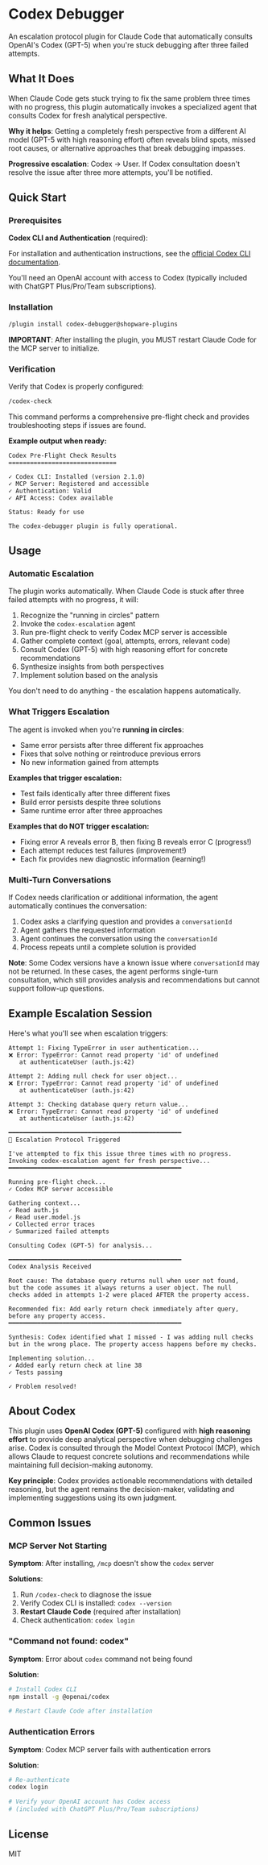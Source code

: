 # Codex Debugger

An escalation protocol plugin for Claude Code that automatically consults OpenAI's Codex (GPT-5) when you're stuck debugging after three failed attempts.

## What It Does

When Claude Code gets stuck trying to fix the same problem three times with no progress, this plugin automatically invokes a specialized agent that consults Codex for fresh analytical perspective.

**Why it helps**: Getting a completely fresh perspective from a different AI model (GPT-5 with high reasoning effort) often reveals blind spots, missed root causes, or alternative approaches that break debugging impasses.

**Progressive escalation**: Codex → User. If Codex consultation doesn't resolve the issue after three more attempts, you'll be notified.

## Quick Start

### Prerequisites

**Codex CLI and Authentication** (required):

For installation and authentication instructions, see the [official Codex CLI documentation](https://developers.openai.com/codex/).

You'll need an OpenAI account with access to Codex (typically included with ChatGPT Plus/Pro/Team subscriptions).

### Installation

```bash
/plugin install codex-debugger@shopware-plugins
```

**IMPORTANT**: After installing the plugin, you MUST restart Claude Code for the MCP server to initialize.

### Verification

Verify that Codex is properly configured:

```bash
/codex-check
```

This command performs a comprehensive pre-flight check and provides troubleshooting steps if issues are found.

**Example output when ready:**

```
Codex Pre-Flight Check Results
==============================

✓ Codex CLI: Installed (version 2.1.0)
✓ MCP Server: Registered and accessible
✓ Authentication: Valid
✓ API Access: Codex available

Status: Ready for use

The codex-debugger plugin is fully operational.
```

## Usage

### Automatic Escalation

The plugin works automatically. When Claude Code is stuck after three failed attempts with no progress, it will:

1. Recognize the "running in circles" pattern
2. Invoke the `codex-escalation` agent
3. Run pre-flight check to verify Codex MCP server is accessible
4. Gather complete context (goal, attempts, errors, relevant code)
5. Consult Codex (GPT-5) with high reasoning effort for concrete recommendations
6. Synthesize insights from both perspectives
7. Implement solution based on the analysis

You don't need to do anything - the escalation happens automatically.

### What Triggers Escalation

The agent is invoked when you're **running in circles**:

- Same error persists after three different fix approaches
- Fixes that solve nothing or reintroduce previous errors
- No new information gained from attempts

**Examples that trigger escalation:**
- Test fails identically after three different fixes
- Build error persists despite three solutions
- Same runtime error after three approaches

**Examples that do NOT trigger escalation:**
- Fixing error A reveals error B, then fixing B reveals error C (progress!)
- Each attempt reduces test failures (improvement!)
- Each fix provides new diagnostic information (learning!)

### Multi-Turn Conversations

If Codex needs clarification or additional information, the agent automatically continues the conversation:

1. Codex asks a clarifying question and provides a `conversationId`
2. Agent gathers the requested information
3. Agent continues the conversation using the `conversationId`
4. Process repeats until a complete solution is provided

**Note**: Some Codex versions have a known issue where `conversationId` may not be returned. In these cases, the agent performs single-turn consultation, which still provides analysis and recommendations but cannot support follow-up questions.

## Example Escalation Session

Here's what you'll see when escalation triggers:

```
Attempt 1: Fixing TypeError in user authentication...
❌ Error: TypeError: Cannot read property 'id' of undefined
   at authenticateUser (auth.js:42)

Attempt 2: Adding null check for user object...
❌ Error: TypeError: Cannot read property 'id' of undefined
   at authenticateUser (auth.js:42)

Attempt 3: Checking database query return value...
❌ Error: TypeError: Cannot read property 'id' of undefined
   at authenticateUser (auth.js:42)

━━━━━━━━━━━━━━━━━━━━━━━━━━━━━━━━━━━━━━━━━━━━━━━━
🔄 Escalation Protocol Triggered

I've attempted to fix this issue three times with no progress.
Invoking codex-escalation agent for fresh perspective...
━━━━━━━━━━━━━━━━━━━━━━━━━━━━━━━━━━━━━━━━━━━━━━━━

Running pre-flight check...
✓ Codex MCP server accessible

Gathering context...
✓ Read auth.js
✓ Read user.model.js
✓ Collected error traces
✓ Summarized failed attempts

Consulting Codex (GPT-5) for analysis...

━━━━━━━━━━━━━━━━━━━━━━━━━━━━━━━━━━━━━━━━━━━━━━━━
Codex Analysis Received

Root cause: The database query returns null when user not found,
but the code assumes it always returns a user object. The null
checks added in attempts 1-2 were placed AFTER the property access.

Recommended fix: Add early return check immediately after query,
before any property access.
━━━━━━━━━━━━━━━━━━━━━━━━━━━━━━━━━━━━━━━━━━━━━━━━

Synthesis: Codex identified what I missed - I was adding null checks
but in the wrong place. The property access happens before my checks.

Implementing solution...
✓ Added early return check at line 38
✓ Tests passing

✓ Problem resolved!
```

## About Codex

This plugin uses **OpenAI Codex (GPT-5)** configured with **high reasoning effort** to provide deep analytical perspective when debugging challenges arise. Codex is consulted through the Model Context Protocol (MCP), which allows Claude to request concrete solutions and recommendations while maintaining full decision-making autonomy.

**Key principle**: Codex provides actionable recommendations with detailed reasoning, but the agent remains the decision-maker, validating and implementing suggestions using its own judgment.

## Common Issues

### MCP Server Not Starting

**Symptom**: After installing, `/mcp` doesn't show the `codex` server

**Solutions**:
1. Run `/codex-check` to diagnose the issue
2. Verify Codex CLI is installed: `codex --version`
3. **Restart Claude Code** (required after installation)
4. Check authentication: `codex login`

### "Command not found: codex"

**Symptom**: Error about `codex` command not being found

**Solution**:
```bash
# Install Codex CLI
npm install -g @openai/codex

# Restart Claude Code after installation
```

### Authentication Errors

**Symptom**: Codex MCP server fails with authentication errors

**Solution**:
```bash
# Re-authenticate
codex login

# Verify your OpenAI account has Codex access
# (included with ChatGPT Plus/Pro/Team subscriptions)
```

## License

MIT
